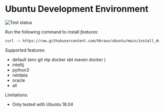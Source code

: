 # Ubuntu Development Environment


![Test status](https://github.com/hbraux/ubuntu/workflows/test/badge.svg)

Run the following command to install *features*:
```sh
curl -s https://raw.githubusercontent.com/hbraux/ubuntu/main/install_desktop.sh | bash -s FEATURE ...
```

Supported features:
* default (env git ntp docker sbt maven docker )
* intellij
* python3
* netdata
* oracle
* all

Limitations: 
* Only tested with Ubuntu 18.04

